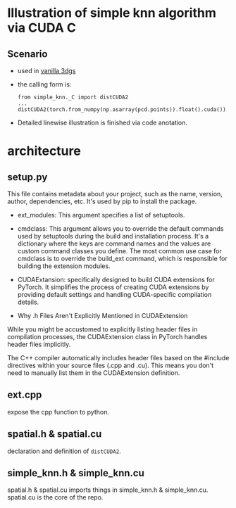 # Illustration of simple knn algorithm via CUDA C
## Scenario
- used in [vanilla 3dgs](https://github.com/graphdeco-inria/gaussian-splatting.git)
- the calling form is:
    ```
    from simple_knn._C import distCUDA2
    ...
    distCUDA2(torch.from_numpy(np.asarray(pcd.points)).float().cuda())
    ```

- Detailed linewise illustration is finished via code anotation.


# architecture

## setup.py
This file contains metadata about your project, such as the name, version, author, dependencies, etc. 
It's used by pip to install the package.

- ext_modules:
This argument specifies a list of setuptools.


- cmdclass:
This argument allows you to override the default commands used by setuptools during the build and installation process. It's a dictionary where the keys are command names and the values are custom command classes you define.
The most common use case for cmdclass is to override the build_ext command, which is responsible for building the extension modules.


- CUDAExtansion:
specifically designed to build CUDA extensions for PyTorch. It simplifies the process of creating CUDA extensions by providing default settings and handling CUDA-specific compilation details.


- Why .h Files Aren't Explicitly Mentioned in CUDAExtension

While you might be accustomed to explicitly listing header files in compilation processes, the CUDAExtension class in PyTorch handles header files implicitly.

The C++ compiler automatically includes header files based on the #include directives within your source files (.cpp and .cu). This means you don't need to manually list them in the CUDAExtension definition.


## ext.cpp
expose the cpp function to python.

## spatial.h & spatial.cu
declaration and definition of `distCUDA2`.

## simple_knn.h & simple_knn.cu
spatial.h & spatial.cu imports things in simple_knn.h & simple_knn.cu.
spatial.cu is the core of the repo.
